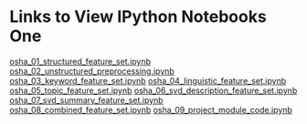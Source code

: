 Links to View IPython Notebooks One
===================================
[osha_01_structured_feature_set.ipynb](http://nbviewer.ipython.org/7535438)
[osha_02_unstructured_preprocessing.ipynb](http://nbviewer.ipython.org/7535439)
[osha_03_keyword_feature_set.ipynb](http://nbviewer.ipython.org/7535441)
[osha_04_linguistic_feature_set.ipynb](http://nbviewer.ipython.org/7535442)
[osha_05_topic_feature_set.ipynb](http://nbviewer.ipython.org/7535447)
[osha_06_svd_description_feature_set.ipynb](http://nbviewer.ipython.org/7535448)
[osha_07_svd_summary_feature_set.ipynb](http://nbviewer.ipython.org/7535453)
[osha_08_combined_feature_set.ipynb](http://nbviewer.ipython.org/7535457)
[osha_09_project_module_code.ipynb](http://nbviewer.ipython.org/7535995)
